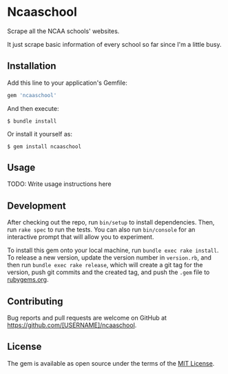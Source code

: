 # Ncaaschool

Scrape all the NCAA schools' websites.

It just scrape basic information of every school so far
since I'm a little busy.

## Installation

Add this line to your application's Gemfile:

```ruby
gem 'ncaaschool'
```

And then execute:

    $ bundle install

Or install it yourself as:

    $ gem install ncaaschool

## Usage

TODO: Write usage instructions here

## Development

After checking out the repo, run `bin/setup` to install dependencies. Then, run `rake spec` to run the tests. You can also run `bin/console` for an interactive prompt that will allow you to experiment.

To install this gem onto your local machine, run `bundle exec rake install`. To release a new version, update the version number in `version.rb`, and then run `bundle exec rake release`, which will create a git tag for the version, push git commits and the created tag, and push the `.gem` file to [rubygems.org](https://rubygems.org).

## Contributing

Bug reports and pull requests are welcome on GitHub at https://github.com/[USERNAME]/ncaaschool.

## License

The gem is available as open source under the terms of the [MIT License](https://opensource.org/licenses/MIT).
